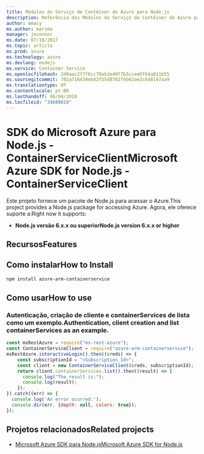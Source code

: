 ```yaml
---
title: Módulos do Serviço de Contêiner do Azure para Node.js
description: Referência dos Módulos do Serviço de Contêiner do Azure para Node.js
author: mmacy
ms.author: marsma
manager: jeconnoc
ms.date: 07/18/2017
ms.topic: article
ms.prod: azure
ms.technology: azure
ms.devlang: nodejs
ms.service: Container Service
ms.openlocfilehash: 2d0aac2f7f6cc70ab3e40f7b3ccee6f64a011b55
ms.sourcegitcommit: 702a716434eb42f55d8782feb62ae2c6d8147aa9
ms.translationtype: HT
ms.contentlocale: pt-BR
ms.lasthandoff: 06/04/2018
ms.locfileid: "34689819"
---
```

# <a name="microsoft-azure-sdk-for-nodejs---containerserviceclient"></a><span data-ttu-id="edc00-103">SDK do Microsoft Azure para Node.js - ContainerServiceClient</span><span class="sxs-lookup"><span data-stu-id="edc00-103">Microsoft Azure SDK for Node.js - ContainerServiceClient</span></span>
<span data-ttu-id="edc00-104">Este projeto fornece um pacote de Node.js para acessar o Azure.</span><span class="sxs-lookup"><span data-stu-id="edc00-104">This project provides a Node.js package for accessing Azure.</span></span> <span data-ttu-id="edc00-105">Agora, ele oferece suporte a:</span><span class="sxs-lookup"><span data-stu-id="edc00-105">Right now it supports:</span></span>
- <span data-ttu-id="edc00-106">**Node.js versão 6.x.x ou superior**</span><span class="sxs-lookup"><span data-stu-id="edc00-106">**Node.js version 6.x.x or higher**</span></span>

## <a name="features"></a><span data-ttu-id="edc00-107">Recursos</span><span class="sxs-lookup"><span data-stu-id="edc00-107">Features</span></span>


## <a name="how-to-install"></a><span data-ttu-id="edc00-108">Como instalar</span><span class="sxs-lookup"><span data-stu-id="edc00-108">How to Install</span></span>

```bash
npm install azure-arm-containerservice
```

## <a name="how-to-use"></a><span data-ttu-id="edc00-109">Como usar</span><span class="sxs-lookup"><span data-stu-id="edc00-109">How to use</span></span>

### <a name="authentication-client-creation-and-list-containerservices-as-an-example"></a><span data-ttu-id="edc00-110">Autenticação, criação de cliente e containerServices de lista como um exemplo.</span><span class="sxs-lookup"><span data-stu-id="edc00-110">Authentication, client creation and list containerServices as an example.</span></span>

```javascript
const msRestAzure = require("ms-rest-azure");
const ContainerServiceClient = require("azure-arm-containerservice");
msRestAzure.interactiveLogin().then((creds) => {
    const subscriptionId = "<Subscription_Id>";
    const client = new ContainerServiceClient(creds, subscriptionId);
    return client.containerServices.list().then((result) => {
      console.log("The result is:");
      console.log(result);
    });
}).catch((err) => {
  console.log('An error ocurred:');
  console.dir(err, {depth: null, colors: true});
});
```

## <a name="related-projects"></a><span data-ttu-id="edc00-111">Projetos relacionados</span><span class="sxs-lookup"><span data-stu-id="edc00-111">Related projects</span></span>

- [<span data-ttu-id="edc00-112">Microsoft Azure SDK para Node.js</span><span class="sxs-lookup"><span data-stu-id="edc00-112">Microsoft Azure SDK for Node.js</span></span>](https://github.com/Azure/azure-sdk-for-node)